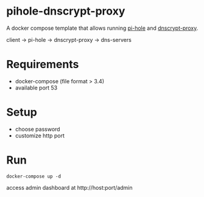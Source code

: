 # pihole-dnscrypt-proxy
A docker compose template that allows running [pi-hole](https://github.com/pi-hole/pi-hole) and [dnscrypt-proxy](https://github.com/DNSCrypt/dnscrypt-proxy).

client -> pi-hole -> dnscrypt-proxy -> dns-servers

# Requirements

- docker-compose (file format > 3.4)
- available port 53

# Setup

- choose password
- customize http port

# Run

`docker-compose up -d`

access admin dashboard at http://host:port/admin
